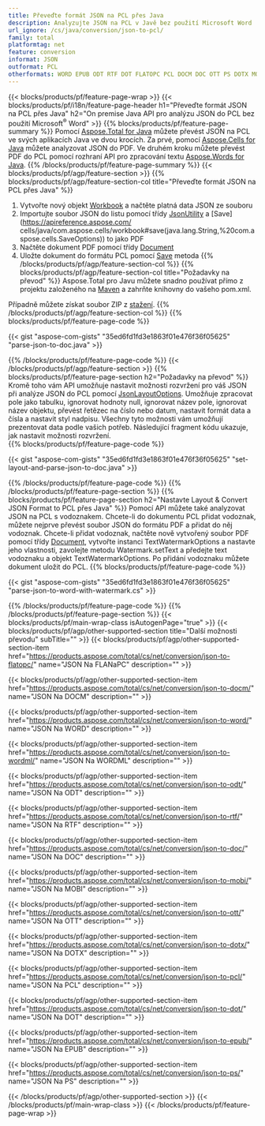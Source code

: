 ```yaml
---
title: Převeďte formát JSON na PCL přes Java
description: Analyzujte JSON na PCL v Javě bez použití Microsoft Word
url_ignore: /cs/java/conversion/json-to-pcl/
family: total
platformtag: net
feature: conversion
informat: JSON
outformat: PCL
otherformats: WORD EPUB ODT RTF DOT FLATOPC PCL DOCM DOC OTT PS DOTX MOBI WORDML
---
```

{{< blocks/products/pf/feature-page-wrap >}}
{{< blocks/products/pf/i18n/feature-page-header h1="Převeďte formát JSON na PCL přes Java" h2="On premise Java API pro analýzu JSON do PCL bez použití Microsoft<sup>&reg;</sup> Word" >}}
{{% blocks/products/pf/feature-page-summary %}}
Pomocí [Aspose.Total for Java](https://products.aspose.com/total/java/) můžete převést JSON na PCL ve svých aplikacích Java ve dvou krocích. Za prvé, pomocí [Aspose.Cells for Java](https://products.aspose.com/cells/java/) můžete analyzovat JSON do PDF. Ve druhém kroku můžete převést PDF do PCL pomocí rozhraní API pro zpracování textu [Aspose.Words for Java](https://products.aspose.com/words/java/).
{{% /blocks/products/pf/feature-page-summary  %}}
{{< blocks/products/pf/agp/feature-section >}}
{{% blocks/products/pf/agp/feature-section-col title="Převeďte formát JSON na PCL přes Java" %}}
1. Vytvořte nový objekt [Workbook](https://apireference.aspose.com/cells/java/com.aspose.cells/Workbook) a načtěte platná data JSON ze souboru
2. Importujte soubor JSON do listu pomocí třídy [JsonUtility](https://apireference.aspose.com/cells/java/com.aspose.cells/JsonUtility) a [Save](https://apireference.aspose.com/ cells/java/com.aspose.cells/workbook#save(java.lang.String,%20com.aspose.cells.SaveOptions)) to jako PDF
3. Načtěte dokument PDF pomocí třídy [Document](https://apireference.aspose.com/words/java/com.aspose.words/Document)
4. Uložte dokument do formátu PCL pomocí [Save](https://apireference.aspose.com/words/java/com.aspose.words/Document#save(java.lang.String,com.aspose.words.SaveOptions)) metoda
{{% /blocks/products/pf/agp/feature-section-col %}}
{{% blocks/products/pf/agp/feature-section-col title="Požadavky na převod" %}}
Aspose.Total pro Javu můžete snadno používat přímo z projektu založeného na [Maven](https://repository.aspose.com/webapp/#/artifacts/browse/tree/General/repo/com/aspose/aspose-total) a zahrňte knihovny do vašeho pom.xml.

Případně můžete získat soubor ZIP z [stažení](https://downloads.aspose.com/total/java).
{{% /blocks/products/pf/agp/feature-section-col %}}
{{% blocks/products/pf/feature-page-code %}}

{{< gist "aspose-com-gists" "35ed6fd1fd3e1863f01e476f36f05625" "parse-json-to-doc.java" >}}


{{% /blocks/products/pf/feature-page-code %}}
{{< /blocks/products/pf/agp/feature-section >}}
{{% blocks/products/pf/feature-page-section  h2="Požadavky na převod" %}}
Kromě toho vám API umožňuje nastavit možnosti rozvržení pro váš JSON při analýze JSON do PCL pomocí [JsonLayoutOptions](https://apireference.aspose.com/cells/java/com.aspose.cells/jsonlayoutoptions). Umožňuje zpracovat pole jako tabulku, ignorovat hodnoty null, ignorovat název pole, ignorovat název objektu, převést řetězec na číslo nebo datum, nastavit formát data a čísla a nastavit styl nadpisu. Všechny tyto možnosti vám umožňují prezentovat data podle vašich potřeb. Následující fragment kódu ukazuje, jak nastavit možnosti rozvržení.  
{{% blocks/products/pf/feature-page-code %}}

{{< gist "aspose-com-gists" "35ed6fd1fd3e1863f01e476f36f05625" "set-layout-and-parse-json-to-doc.java" >}}

{{% /blocks/products/pf/feature-page-code  %}}
{{% /blocks/products/pf/feature-page-section %}}
{{% blocks/products/pf/feature-page-section  h2="Nastavte Layout & Convert JSON Format to PCL přes Java" %}}
Pomocí API můžete také analyzovat JSON na PCL s vodoznakem. Chcete-li do dokumentu PCL přidat vodoznak, můžete nejprve převést soubor JSON do formátu PDF a přidat do něj vodoznak. Chcete-li přidat vodoznak, načtěte nově vytvořený soubor PDF pomocí třídy [Document](https://apireference.aspose.com/words/java/com.aspose.words/Document), vytvořte instanci TextWatermarkOptions a nastavte jeho vlastnosti, zavolejte metodu Watermark.setText a předejte text vodoznaku a objekt TextWatermarkOptions. Po přidání vodoznaku můžete dokument uložit do PCL. 
{{% blocks/products/pf/feature-page-code %}}

{{< gist "aspose-com-gists" "35ed6fd1fd3e1863f01e476f36f05625" "parse-json-to-word-with-watermark.cs" >}}

{{% /blocks/products/pf/feature-page-code  %}}
{{% /blocks/products/pf/feature-page-section %}}
{{< blocks/products/pf/main-wrap-class isAutogenPage="true" >}}
{{< blocks/products/pf/agp/other-supported-section title="Další možnosti převodu" subTitle="" >}}
{{< blocks/products/pf/agp/other-supported-section-item href="https://products.aspose.com/total/cs/net/conversion/json-to-flatopc/" name="JSON Na FLANaPC" description="" >}}

{{< blocks/products/pf/agp/other-supported-section-item href="https://products.aspose.com/total/cs/net/conversion/json-to-docm/" name="JSON Na DOCM" description="" >}}

{{< blocks/products/pf/agp/other-supported-section-item href="https://products.aspose.com/total/cs/net/conversion/json-to-word/" name="JSON Na WORD" description="" >}}

{{< blocks/products/pf/agp/other-supported-section-item href="https://products.aspose.com/total/cs/net/conversion/json-to-wordml/" name="JSON Na WORDML" description="" >}}

{{< blocks/products/pf/agp/other-supported-section-item href="https://products.aspose.com/total/cs/net/conversion/json-to-odt/" name="JSON Na ODT" description="" >}}

{{< blocks/products/pf/agp/other-supported-section-item href="https://products.aspose.com/total/cs/net/conversion/json-to-rtf/" name="JSON Na RTF" description="" >}}

{{< blocks/products/pf/agp/other-supported-section-item href="https://products.aspose.com/total/cs/net/conversion/json-to-doc/" name="JSON Na DOC" description="" >}}

{{< blocks/products/pf/agp/other-supported-section-item href="https://products.aspose.com/total/cs/net/conversion/json-to-mobi/" name="JSON Na MOBI" description="" >}}

{{< blocks/products/pf/agp/other-supported-section-item href="https://products.aspose.com/total/cs/net/conversion/json-to-ott/" name="JSON Na OTT" description="" >}}

{{< blocks/products/pf/agp/other-supported-section-item href="https://products.aspose.com/total/cs/net/conversion/json-to-dotx/" name="JSON Na DOTX" description="" >}}

{{< blocks/products/pf/agp/other-supported-section-item href="https://products.aspose.com/total/cs/net/conversion/json-to-pcl/" name="JSON Na PCL" description="" >}}

{{< blocks/products/pf/agp/other-supported-section-item href="https://products.aspose.com/total/cs/net/conversion/json-to-dot/" name="JSON Na DOT" description="" >}}

{{< blocks/products/pf/agp/other-supported-section-item href="https://products.aspose.com/total/cs/net/conversion/json-to-epub/" name="JSON Na EPUB" description="" >}}

{{< blocks/products/pf/agp/other-supported-section-item href="https://products.aspose.com/total/cs/net/conversion/json-to-ps/" name="JSON Na PS" description="" >}}


{{< /blocks/products/pf/agp/other-supported-section >}}
{{< /blocks/products/pf/main-wrap-class >}}
{{< /blocks/products/pf/feature-page-wrap >}}
